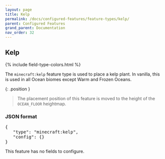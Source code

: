 ```yaml
---
layout: page
title: Kelp
permalink: /docs/configured-features/feature-types/kelp/
parent: Configured Features
grand_parent: Documentation
nav_order: 32
---
```


## Kelp

<head>
    {% include field-type-colors.html %}
</head>

The `minecraft:kelp` feature type is used to place a kelp plant. In vanilla, this is used in all Ocean biomes except Warm and Frozen Oceans.

{: .position }
> The placement position of this feature is moved to the height of the `OCEAN_FLOOR` heightmap.

### JSON format

<pre>
{
   "type": "minecraft:kelp",
   "config": {}
}
</pre>

This feature has no fields to configure.
